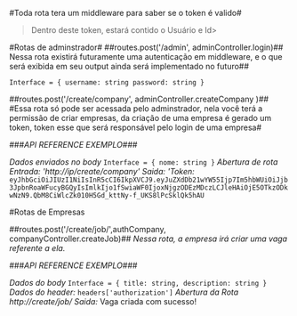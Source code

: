 #Toda rota tera um middleware para saber se o token é valido#  
>Dentro deste token, estará contido o Usuário e Id> 

#Rotas de adminstrador# 
##routes.post('/admin', adminController.login)## Nessa rota existirá futuramente uma autenticação em middleware, e o que será exibida em seu output ainda será implementado no futuro##

`Interface = { username: string password: string }`

##routes.post('/create/company', adminController.createCompany )## 
#Essa rota só pode ser acessada pelo adminstrador, nela você terá a permissão de criar empresas, da criação de uma empresa é gerado um token, token esse que será responsável pelo login de uma empresa#

###*API REFERENCE EXEMPLO*###

*Dados enviados no body* 
`Interface = { nome: string }` 
*Abertura de rota* 
*Entrada: 'http://ip/create/company'* 
*Saida: 'Token:* `eyJhbGciOiJIUzI1NiIsInR5cCI6IkpXVCJ9.eyJuZXdDb21wYW55Ijp7Im5hbWUiOiJjb3JpbnRoaWFucyBGQyIsImlkIjo1fSwiaWF0IjoxNjgzODEzMDczLCJleHAiOjE5OTkzODkwNzN9.QbM8CiWlcZk010H5Gd_kttNy-f_UKS8lPcSklQk5hAU`

#Rotas de Empresas

##routes.post('/create/job/',authCompany, companyController.createJob)## 
*Nessa rota, a empresa irá criar uma vaga referente a ela.*

###*API REFERENCE EXEMPLO*###

*Dados do body* 
`Interface = { title: string, description: string }` 
*Dados do header:* `headers['authorization']` 
*Abertura da Rota http://create/job/*
*Saida:* Vaga criada com sucesso!
